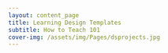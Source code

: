 ```yaml
---
layout: content_page
title: Learning Design Templates
subtitle: How to Teach 101
cover-img: /assets/img/Pages/dsprojects.jpg
---
```

